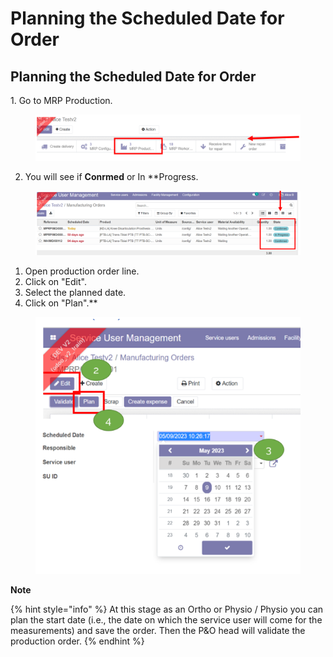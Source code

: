 # Planning the Scheduled Date for Order

## **Planning the Scheduled Date for Order**

1\. Go to MRP Production.

<figure><img src="../../../.gitbook/assets/image (26).png" alt=""><figcaption></figcaption></figure>

2. You will see if **Conrmed** or In \*\*Progress.

<figure><img src="../../../.gitbook/assets/image (27).png" alt=""><figcaption></figcaption></figure>

1. Open production order line.
2. Click on "Edit".
3. Select the planned date.
4. Click on "Plan".\*\*

<figure><img src="../../../.gitbook/assets/image (28).png" alt=""><figcaption></figcaption></figure>

**Note**

{% hint style="info" %}
At this stage as an Ortho or Physio / Physio you can plan the start date (i.e., the date on which the service user will come for the measurements) and save the order. Then the P\&O head will validate the production order.
{% endhint %}

